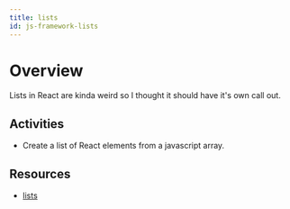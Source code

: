 ```yaml
---
title: lists
id: js-framework-lists
---
```


# Overview

Lists in React are kinda weird so I thought it should have it's own call out.

## Activities

- Create a list of React elements from a javascript array.

## Resources

- [lists](https://reactjs.org/docs/lists-and-keys.html)
